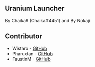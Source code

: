 ## Uranium Launcher

By Chaika9 (Chaika#4451) and By Nokaji

## Contributor
* Wistaro - [GitHub](https://github.com/Wistaro)
* Pharuxtan - [GitHub](https://github.com/Pharuxtan/)
* FaustinM - [GitHub](https://github.com/FaustinM)